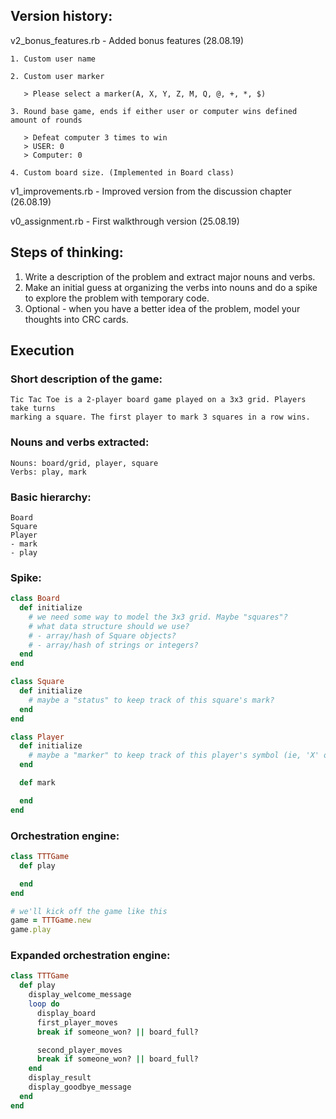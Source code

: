 ## Version history:

v2_bonus_features.rb - Added bonus features (28.08.19)
    
    1. Custom user name
    
    2. Custom user marker
    
       > Please select a marker(A, X, Y, Z, M, Q, @, +, *, $)
        
    3. Round base game, ends if either user or computer wins defined amount of rounds
    
       > Defeat computer 3 times to win
       > USER: 0
       > Computer: 0
    
    4. Custom board size. (Implemented in Board class)
     

v1_improvements.rb - Improved version from the discussion chapter (26.08.19)

v0_assignment.rb - First walkthrough version (25.08.19)


## Steps of thinking:

1. Write a description of the problem and extract major nouns and verbs.
2. Make an initial guess at organizing the verbs into nouns and do a spike to explore the problem with temporary code.
3. Optional - when you have a better idea of the problem, model your thoughts into CRC cards.

## Execution

### **Short description of the game:**

```
Tic Tac Toe is a 2-player board game played on a 3x3 grid. Players take turns
marking a square. The first player to mark 3 squares in a row wins.
```
### **Nouns and verbs extracted:**
```
Nouns: board/grid, player, square
Verbs: play, mark
```
### **Basic hierarchy:**
```
Board
Square
Player
- mark
- play
```
### **Spike:**
```ruby
class Board
  def initialize
    # we need some way to model the 3x3 grid. Maybe "squares"?
    # what data structure should we use?
    # - array/hash of Square objects?
    # - array/hash of strings or integers?
  end
end

class Square
  def initialize
    # maybe a "status" to keep track of this square's mark?
  end
end

class Player
  def initialize
    # maybe a "marker" to keep track of this player's symbol (ie, 'X' or 'O')
  end

  def mark

  end
end
```
### **Orchestration engine:**
```ruby
class TTTGame
  def play

  end
end

# we'll kick off the game like this
game = TTTGame.new
game.play
```
### **Expanded orchestration engine:**
```ruby
class TTTGame
  def play
    display_welcome_message
    loop do
      display_board
      first_player_moves
      break if someone_won? || board_full?

      second_player_moves
      break if someone_won? || board_full?
    end
    display_result
    display_goodbye_message
  end
end
```
